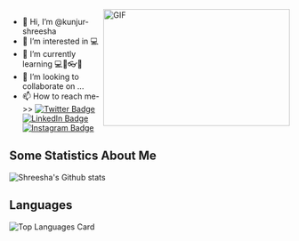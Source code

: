    <img align="right" alt="GIF" src="https://github.com/abhisheknaiidu/abhisheknaiidu/blob/master/code.gif?raw=true" width="335" height="210" />
    
    
- 👋 Hi, I’m @kunjur-shreesha
- 👀 I’m interested in 💻
- 🌱 I’m currently learning ​💻💾👓👔​
- 💞️ I’m looking to collaborate on ...
- 📫 How to reach me->>
[![Twitter Badge](https://img.shields.io/badge/Twitter-Profile-informational?style=flat&logo=twitter&logoColor=white&color=1CA2F1)](https://twitter.com/KRShrees1)
[![LinkedIn Badge](https://img.shields.io/badge/LinkedIn-Profile-informational?style=flat&logo=linkedin&logoColor=white&color=0D76A8)](https://www.linkedin.com/in/kunjur-shreesha-6b271a1a1/)
[![Instagram Badge](https://img.shields.io/badge/Instagram-Profile-informational?style=flat&logo=instagram&logoColor=white&color=0D76A8)](https://www.instagram.com/k.r.shree_s/)

    
<!---
kunjur-shreesha/kunjur-shreesha is a ✨ special ✨ repository because its `README.md` (this file) appears on your GitHub profile.
You can click the Preview link to take a look at your changes.
--->


## Some Statistics About Me
![Shreesha's Github stats](https://github-readme-stats.vercel.app/api?username=kunjur-shreesha&theme=tokyonight&show_icons=true&count_private=true)<br>

## Languages 
![Top Languages Card](https://github-readme-stats.vercel.app/api/top-langs/?username=kunjur-shreesha&layout=compact)<br>
